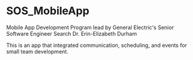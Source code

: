 # SOS_MobileApp
Mobile App Development Program lead by General Electric's Senior Software Engineer Search Dr. Erin-Elizabeth Durham

This is an app that integrated communication, scheduling, and events for small team development.  
